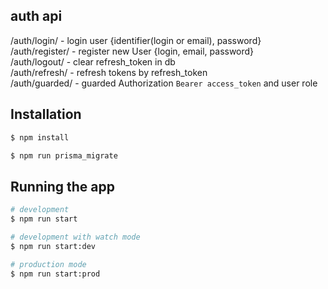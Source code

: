 ## auth api

/auth/login/ - login user {identifier(login or email), password}\
/auth/register/ - register new User {login, email, password}\
/auth/logout/ - clear refresh_token in db\
/auth/refresh/ - refresh tokens by refresh_token\
/auth/guarded/ - guarded Authorization `Bearer access_token` and user role

## Installation

```bash
$ npm install

$ npm run prisma_migrate
```

## Running the app

```bash
# development
$ npm run start

# development with watch mode
$ npm run start:dev

# production mode
$ npm run start:prod
```
